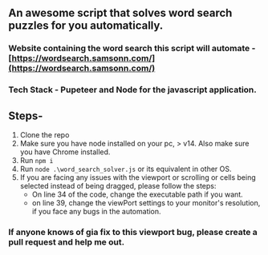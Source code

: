 ## An awesome script that solves word search puzzles for you automatically.

### Website containing the word search this script will automate - [https://wordsearch.samsonn.com/](https://wordsearch.samsonn.com/)

### Tech Stack - Pupeteer and Node for the javascript application.

## Steps-

1. Clone the repo
2. Make sure you have node installed on your pc, > v14. Also make sure you have Chrome installed.
3. Run `npm i`
4. Run `node .\word_search_solver.js` or its equivalent in other OS.
5. If you are facing any issues with the viewport or scrolling or cells being selected instead of being dragged, please follow the steps:
   - On line 34 of the code, change the executable path if you want.
   - on line 39, change the viewPort settings to your monitor's resolution, if you face any bugs in the automation.

### If anyone knows of gia fix to this viewport bug, please create a pull request and help me out.
